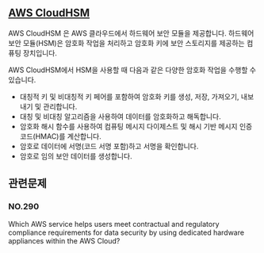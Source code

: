 ## [AWS CloudHSM](https://docs.aws.amazon.com/ko_kr/cloudhsm/latest/userguide/introduction.html)

AWS CloudHSM 은 AWS 클라우드에서 하드웨어 보안 모듈을 제공합니다. 하드웨어 보안 모듈(HSM)은 암호화 작업을 처리하고 암호화 키에 보안 스토리지를 제공하는 컴퓨팅 장치입니다.

AWS CloudHSM에서 HSM을 사용할 때 다음과 같은 다양한 암호화 작업을 수행할 수 있습니다.

   * 대칭적 키 및 비대칭적 키 페어를 포함하여 암호화 키를 생성, 저장, 가져오기, 내보내기 및 관리합니다.
   * 대칭 및 비대칭 알고리즘을 사용하여 데이터를 암호화하고 해독합니다.
   * 암호화 해시 함수를 사용하여 컴퓨팅 메시지 다이제스트 및 해시 기반 메시지 인증 코드(HMAC)를 계산합니다.
   * 암호로 데이터에 서명(코드 서명 포함)하고 서명을 확인합니다.
   * 암호로 임의 보안 데이터를 생성합니다.

## 관련문제

### NO.290 
Which AWS service helps users meet contractual and regulatory compliance requirements for data security by using dedicated hardware appliances within the AWS Cloud?
